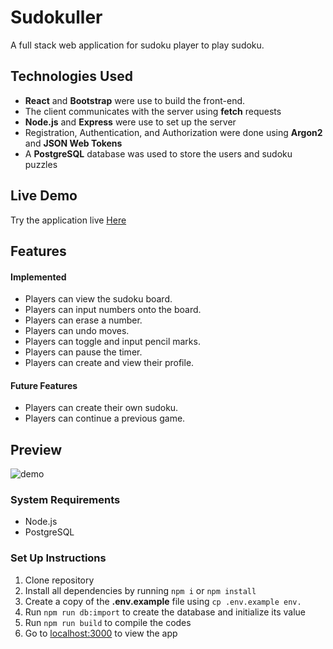 # Sudokuller

A full stack web application for sudoku player to play sudoku.


## Technologies Used

- **React** and **Bootstrap** were use to build the front-end.
- The client communicates with the server using **fetch** requests
- **Node.js** and **Express** were use to set up the server
- Registration, Authentication, and Authorization were done using **Argon2** and **JSON Web Tokens**
- A **PostgreSQL** database was used to store the users and sudoku puzzles 

## Live Demo

Try the application live [Here](https://sudokuller.herokuapp.com)

## Features
#### Implemented

- Players can view the sudoku board.
- Players can input numbers onto the board.
- Players can erase a number.
- Players can undo moves.
- Players can toggle and input pencil marks.
- Players can pause the timer.
- Players can create and view their profile.

#### Future Features

- Players can create their own sudoku.
- Players can continue a previous game.

## Preview

![demo](https://user-images.githubusercontent.com/97194085/174348343-644e107d-de7d-4e15-8fe2-045865758d1b.gif)

### System Requirements

- Node.js
- PostgreSQL

### Set Up Instructions

1. Clone repository
2. Install all dependencies by running `npm i` or `npm install`
3. Create a copy of the **.env.example** file using `cp .env.example env.`
4. Run `npm run db:import` to create the database and initialize its value
5. Run `npm run build` to compile the codes
6. Go to [localhost:3000](localhost:3000) to view the app
